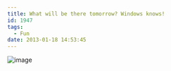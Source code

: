 ```yaml
---
title: What will be there tomorrow? Windows knows!
id: 1947
tags:
  - Fun
date: 2013-01-18 14:53:45
---
```


![image](https://az275061.vo.msecnd.net/blogmedia/2013/01/image.png "image")